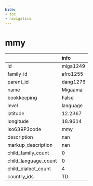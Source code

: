 ```yaml
---
hide:
- toc
- navigation
---
```

# mmy
|                      | info     |
|:---------------------|:---------|
| id                   | miga1249 |
| family_id            | afro1255 |
| parent_id            | dang1276 |
| name                 | Migaama  |
| bookkeeping          | False    |
| level                | language |
| latitude             | 12.2367  |
| longitude            | 18.9614  |
| iso639P3code         | mmy      |
| description          | nan      |
| markup_description   | nan      |
| child_family_count   | 0        |
| child_language_count | 0        |
| child_dialect_count  | 4        |
| country_ids          | TD       |